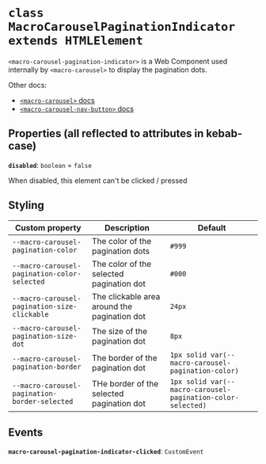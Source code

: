 # `class MacroCarouselPaginationIndicator extends HTMLElement`

`<macro-carousel-pagination-indicator>` is a Web Component used internally by `<macro-carousel>` to display the pagination dots.

Other docs:

- [`<macro-carousel>` docs](./macro-carousel.md)
- [`<macro-carousel-nav-button>` docs](./macro-carousel-nav-button.md)


## Properties (all reflected to attributes in kebab-case)

**`disabled`**: `boolean` = `false`

When disabled, this element can't be clicked / pressed

## Styling

| Custom property | Description | Default |
| --- | --- | --- |
| `--macro-carousel-pagination-color` | The color of the pagination dots | `#999` |
| `--macro-carousel-pagination-color-selected` | The color of the selected pagination dot | `#000` |
| `--macro-carousel-pagination-size-clickable` | The clickable area around the pagination dot | `24px` |
| `--macro-carousel-pagination-size-dot` | The size of the pagination dot | `8px` |
| `--macro-carousel-pagination-border` | The border of the pagination dot | `1px solid var(--macro-carousel-pagination-color)` |
| `--macro-carousel-pagination-border-selected` | THe border of the selected pagination dot | `1px solid var(--macro-carousel-pagination-color-selected)` |

## Events

**`macro-carousel-pagination-indicator-clicked`**: `CustomEvent`
